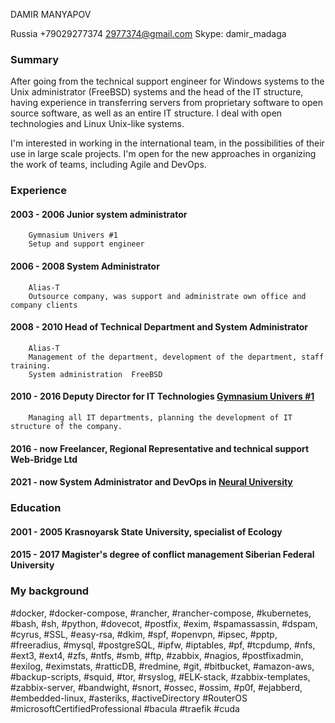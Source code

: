 DAMIR MANYAPOV

Russia 
+79029277374 
<2977374@gmail.com> 
Skype: damir_madaga


### Summary ###


After going from the technical support engineer for Windows systems to the Unix administrator (FreeBSD) systems and the head of the IT structure, having experience in transferring servers from proprietary software to open source software, as well as an entire IT structure. I deal with open technologies and Linux Unix-like systems.

I'm interested in working in the international team, in the possibilities of their use in large scale projects. I'm open for the new approaches in organizing the work of teams, including Agile and DevOps.

### Experience ###

#### 2003 - 2006 	Junior system administrator
		Gymnasium Univers #1
		Setup and support engineer

#### 2006 - 2008	System Administrator
		Alias-T
		Outsource company, was support and administrate own office and company clients

#### 2008 - 2010	Head of Technical Department and System Administrator
		Alias-T
		Management of the department, development of the department, staff training.
		System administration  FreeBSD 

#### 2010 - 2016	Deputy Director for IT Technologies [Gymnasium Univers #1](http://univers.su "Univers")
		Managing all IT departments, planning the development of IT structure of the company.

#### 2016 - now	Freelancer, Regional Representative and technical support Web-Bridge Ltd

#### 2021 - now System Administrator and DevOps in [Neural University](https://neural-university.ru "Neural University") 




### Education ###

#### 2001 - 2005	Krasnoyarsk State University, specialist of Ecology

#### 2015 - 2017	Magister's degree of conflict management Siberian Federal University






### My background ### 

#docker, #docker-compose, #rancher, #rancher-compose, #kubernetes, #bash, #sh, #python, #dovecot, #postfix, #exim, #spamassassin, #dspam, #cyrus, #SSL, #easy-rsa, #dkim, #spf, #openvpn, #ipsec, #pptp, #freeradius, #mysql, #postgreSQL, #ipfw, #iptables, #pf, #tcpdump, #nfs, #ext3, #ext4, #zfs, #ntfs, #smb, #ftp, #zabbix, #nagios, #postfixadmin, #exilog, #eximstats, #ratticDB, #redmine, #git, #bitbucket, #amazon-aws, #backup-scripts, #squid, #tor, #rsyslog, #ELK-stack, #zabbix-templates, #zabbix-server, #bandwight, #snort, #ossec, #ossim, #p0f, #ejabberd, #embedded-linux, #asteriks, #activeDirectory #RouterOS #microsoftCertifiedProfessional #bacula #traefik #cuda